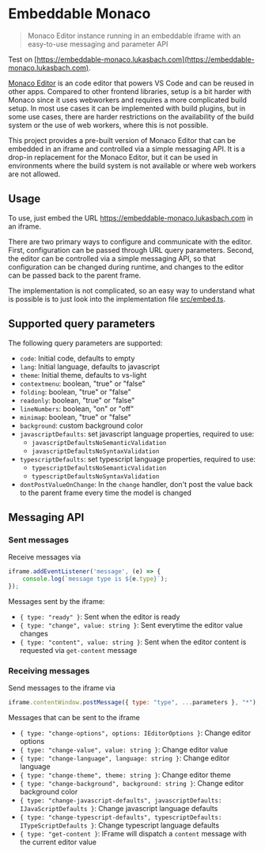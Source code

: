 # Embeddable Monaco

> Monaco Editor instance running in an embeddable iframe with an easy-to-use messaging and parameter API

Test on [https://embeddable-monaco.lukasbach.com](https://embeddable-monaco.lukasbach.com).

[Monaco Editor](https://microsoft.github.io/monaco-editor/) is an code editor that powers VS Code and can be reused
in other apps. Compared to other frontend libraries, setup is a bit harder with Monaco since it uses webworkers and
requires a more complicated build setup. In most use cases it can be implemented with build plugins, but in some
use cases, there are harder restrictions on the availability of the build system or the use of web workers, where
this is not possible.

This project provides a pre-built version of Monaco Editor that can be embedded in an iframe and controlled via
a simple messaging API. It is a drop-in replacement for the Monaco Editor, but it can be used in environments
where the build system is not available or where web workers are not allowed.

## Usage

To use, just embed the URL https://embeddable-monaco.lukasbach.com in an iframe.

There are two primary ways to configure and communicate with the editor. First, configuration can be passed through
URL query parameters. Second, the editor can be controlled via a simple messaging API, so that configuration
can be changed during runtime, and changes to the editor can be passed back to the parent frame.

The implementation is not complicated, so an easy way to understand what is possible is to just look into
the implementation file [src/embed.ts](src/embed.ts).

## Supported query parameters

The following query parameters are supported:

- `code`: Initial code, defaults to empty
- `lang`: Initial language, defaults to javascript
- `theme`: Initial theme, defaults to vs-light
- `contextmenu`: boolean, "true" or "false"
- `folding`: boolean, "true" or "false"
- `readonly`: boolean, "true" or "false"
- `lineNumbers`: boolean, "on" or "off"
- `minimap`: boolean, "true" or "false"
- `background`: custom background color
- `javascriptDefaults`: set javascript language properties, required to use:
  - `javascriptDefaultsNoSemanticValidation`
  - `javascriptDefaultsNoSyntaxValidation`
- `typescriptDefaults`: set typescript language properties, required to use:
  - `typescriptDefaultsNoSemanticValidation`
  - `typescriptDefaultsNoSyntaxValidation`
- `dontPostValueOnChange`: In the `change` handler, don't post the value back to the parent frame every time the model is changed

## Messaging API

### Sent messages

Receive messages via

```javascript
iframe.addEventListener('message', (e) => {
    console.log(`message type is ${e.type}`);
});
```

Messages sent by the iframe:

- `{ type: "ready" }`: Sent when the editor is ready
- `{ type: "change", value: string }`: Sent everytime the editor value changes
- `{ type: "content", value: string }`: Sent when the editor content is requested via `get-content` message

### Receiving messages

Send messages to the iframe via

```javascript
iframe.contentWindow.postMessage({ type: "type", ...parameters }, "*");
```

Messages that can be sent to the iframe

- `{ type: "change-options", options: IEditorOptions }`: Change editor options
- `{ type: "change-value", value: string }`: Change editor value
- `{ type: "change-language", language: string }`: Change editor language
- `{ type: "change-theme", theme: string }`: Change editor theme
- `{ type: "change-background", background: string }`: Change editor background color
- `{ type: "change-javascript-defaults", javascriptDefaults: IJavaScriptDefaults }`: Change javascript language defaults
- `{ type: "change-typescript-defaults", typescriptDefaults: ITypeScriptDefaults }`: Change typescript language defaults
- `{ type: "get-content }`: IFrame will dispatch a `content` message with the current editor value
